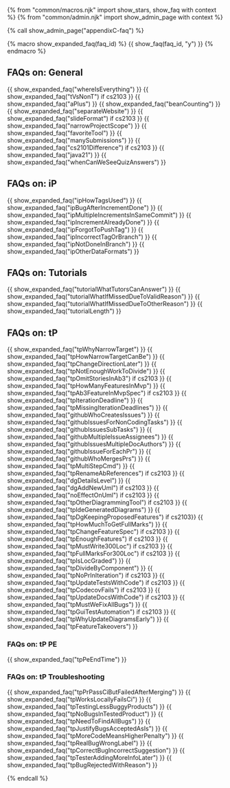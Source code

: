 {% from "common/macros.njk" import  show_stars, show_faq with context %}
{% from "common/admin.njk" import show_admin_page with context %}

{% call show_admin_page("appendixC-faq") %}
<div id="main">

{% macro show_expanded_faq(faq_id) %}
{{ show_faq(faq_id, "y") }}
{% endmacro %}

## FAQs on: General

{{ show_expanded_faq("whereIsEverything") }}
{{ show_expanded_faq("tVsNonT") if cs2103 }}
{{ show_expanded_faq("aPlus") }}
{{ show_expanded_faq("beanCounting") }}
{{ show_expanded_faq("separateWebsite") }}
{{ show_expanded_faq("slideFormat")  if cs2103 }}
{{ show_expanded_faq("narrowProjectScope") }}
{{ show_expanded_faq("favoriteTool") }}
{{ show_expanded_faq("manySubmissions") }}
{{ show_expanded_faq("cs2101Difference") if cs2103  }}
{{ show_expanded_faq("java21")  }}
{{ show_expanded_faq("whenCanWeSeeQuizAnswers") }}

## FAQs on: iP

{{ show_expanded_faq("ipHowTagsUsed") }}
{{ show_expanded_faq("ipBugAfterIncrementDone") }}
{{ show_expanded_faq("ipMultipleIncrementsInSameCommit") }}
{{ show_expanded_faq("ipIncrementAlreadyDone") }}
{{ show_expanded_faq("ipForgotToPushTag") }}
{{ show_expanded_faq("ipIncorrectTagOrBranch") }}
{{ show_expanded_faq("ipNotDoneInBranch") }}
{{ show_expanded_faq("ipOtherDataFormats") }}

## FAQs on: Tutorials

{{ show_expanded_faq("tutorialWhatTutorsCanAnswer") }}
{{ show_expanded_faq("tutorialWhatIfMissedDueToValidReason") }}
{{ show_expanded_faq("tutorialWhatIfMissedDueToOtherReason") }}
{{ show_expanded_faq("tutorialLength") }}

## FAQs on: tP

{{ show_expanded_faq("tpWhyNarrowTarget") }}
{{ show_expanded_faq("tpHowNarrowTargetCanBe") }}
{{ show_expanded_faq("tpChangeDirectionLater") }}
{{ show_expanded_faq("tpNotEnoughWorkToDivide") }}
{{ show_expanded_faq("tpOmitStoriesInAb3") if cs2103 }}
{{ show_expanded_faq("tpHowManyFeaturesInMvp") }}
{{ show_expanded_faq("tpAb3FeatureInMvpSpec") if cs2103 }}
{{ show_expanded_faq("tpIterationDeadline") }}
{{ show_expanded_faq("tpMissingIterationDeadlines") }}
{{ show_expanded_faq("githubWhoCreatesIssues") }}
{{ show_expanded_faq("githubIssuesForNonCodingTasks") }}
{{ show_expanded_faq("githubIssuesSubTasks") }}
{{ show_expanded_faq("githubMultipleIssueAssignees") }}
{{ show_expanded_faq("githubIssuesMultipleDocAuthors") }}
{{ show_expanded_faq("githubIssueForEachPr") }}
{{ show_expanded_faq("githubWhoMergesPrs") }}
{{ show_expanded_faq("tpMultiStepCmd") }}
{{ show_expanded_faq("tpRenameAbReferences") if cs2103 }}
{{ show_expanded_faq("dgDetailsLevel") }}
{{ show_expanded_faq("dgAddNewUml") if cs2103 }}
{{ show_expanded_faq("noEffectOnUml") if cs2103 }}
{{ show_expanded_faq("tpOtherDiagrammingTool") if cs2103 }}
{{ show_expanded_faq("tpIdeGeneratedDiagrams") }}
{{ show_expanded_faq("tpDgKeepingProposedFeatures") if cs2103}}
{{ show_expanded_faq("tpHowMuchToGetFullMarks") }}
{{ show_expanded_faq("tpChangeFeatureSpec") if cs2103 }}
{{ show_expanded_faq("tpEnoughFeatures") if cs2103 }}
{{ show_expanded_faq("tpMustWrite300Loc") if cs2103 }}
{{ show_expanded_faq("tpFullMarksFor300Loc") if cs2103 }}
{{ show_expanded_faq("tpIsLocGraded") }}
{{ show_expanded_faq("tpDivideByComponent") }}
{{ show_expanded_faq("tpNoPrInIteration") if cs2103 }}
{{ show_expanded_faq("tpUpdateTestsWithCode") if cs2103 }}
{{ show_expanded_faq("tpCodecovFails") if cs2103 }}
{{ show_expanded_faq("tpUpdateDocsWithCode") if cs2103 }}
{{ show_expanded_faq("tpMustWeFixAllBugs") }}
{{ show_expanded_faq("tpGuiTestAutomation") if cs2103 }}
{{ show_expanded_faq("tpWhyUpdateDiagramsEarly") }}
{{ show_expanded_faq("tpFeatureTakeovers") }}

### FAQs on: tP PE

{{ show_expanded_faq("tpPeEndTime") }}

### FAQs on: tP Troubleshooting

{{ show_expanded_faq("tpPrPassCiButFailedAfterMerging") }}
{{ show_expanded_faq("tpWorksLocallyFailsCi") }}
{{ show_expanded_faq("tpTestingLessBuggyProducts") }}
{{ show_expanded_faq("tpNoBugsInTestedProduct") }}
{{ show_expanded_faq("tpNeedToFindAllBugs") }}
{{ show_expanded_faq("tpJustifyBugsAcceptedAsIs") }}
{{ show_expanded_faq("tpMoreCodeMeansHigherPenalty") }}
{{ show_expanded_faq("tpRealBugWrongLabel") }}
{{ show_expanded_faq("tpCorrectBugIncorrectSuggestion") }}
{{ show_expanded_faq("tpTesterAddingMoreInfoLater") }}
{{ show_expanded_faq("tpBugRejectedWithReason") }}

</div>

{% endcall %}
